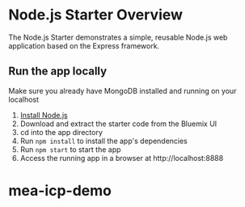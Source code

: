 # Node.js Starter Overview

The Node.js Starter demonstrates a simple, reusable Node.js web application based on the Express framework.

## Run the app locally
Make sure you already have MongoDB installed and running on your localhost

1. [Install Node.js][]
2. Download and extract the starter code from the Bluemix UI
3. cd into the app directory
4. Run `npm install` to install the app's dependencies
5. Run `npm start` to start the app
6. Access the running app in a browser at http://localhost:8888

[Install Node.js]: https://nodejs.org/en/download/
# mea-icp-demo
